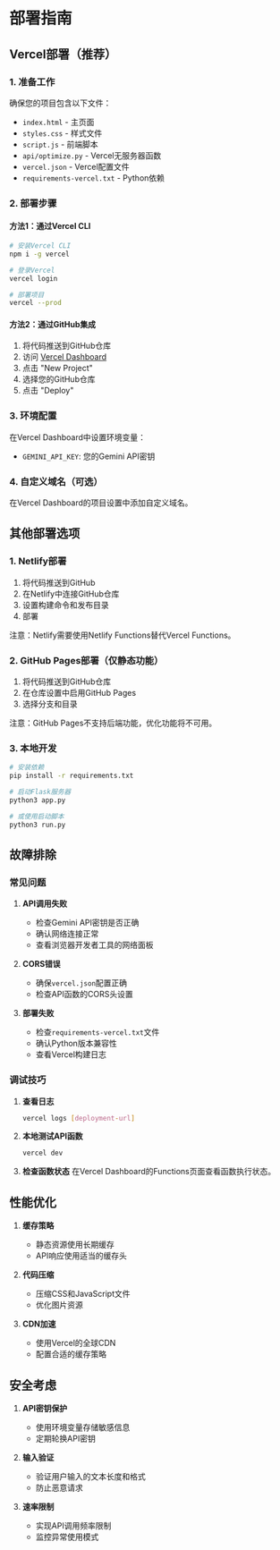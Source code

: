 # 部署指南

## Vercel部署（推荐）

### 1. 准备工作
确保您的项目包含以下文件：
- `index.html` - 主页面
- `styles.css` - 样式文件  
- `script.js` - 前端脚本
- `api/optimize.py` - Vercel无服务器函数
- `vercel.json` - Vercel配置文件
- `requirements-vercel.txt` - Python依赖

### 2. 部署步骤

#### 方法1：通过Vercel CLI
```bash
# 安装Vercel CLI
npm i -g vercel

# 登录Vercel
vercel login

# 部署项目
vercel --prod
```

#### 方法2：通过GitHub集成
1. 将代码推送到GitHub仓库
2. 访问 [Vercel Dashboard](https://vercel.com/dashboard)
3. 点击 "New Project"
4. 选择您的GitHub仓库
5. 点击 "Deploy"

### 3. 环境配置
在Vercel Dashboard中设置环境变量：
- `GEMINI_API_KEY`: 您的Gemini API密钥

### 4. 自定义域名（可选）
在Vercel Dashboard的项目设置中添加自定义域名。

## 其他部署选项

### 1. Netlify部署
1. 将代码推送到GitHub
2. 在Netlify中连接GitHub仓库
3. 设置构建命令和发布目录
4. 部署

注意：Netlify需要使用Netlify Functions替代Vercel Functions。

### 2. GitHub Pages部署（仅静态功能）
1. 将代码推送到GitHub仓库
2. 在仓库设置中启用GitHub Pages
3. 选择分支和目录

注意：GitHub Pages不支持后端功能，优化功能将不可用。

### 3. 本地开发
```bash
# 安装依赖
pip install -r requirements.txt

# 启动Flask服务器
python3 app.py

# 或使用启动脚本
python3 run.py
```

## 故障排除

### 常见问题

1. **API调用失败**
   - 检查Gemini API密钥是否正确
   - 确认网络连接正常
   - 查看浏览器开发者工具的网络面板

2. **CORS错误**
   - 确保`vercel.json`配置正确
   - 检查API函数的CORS头设置

3. **部署失败**
   - 检查`requirements-vercel.txt`文件
   - 确认Python版本兼容性
   - 查看Vercel构建日志

### 调试技巧

1. **查看日志**
   ```bash
   vercel logs [deployment-url]
   ```

2. **本地测试API函数**
   ```bash
   vercel dev
   ```

3. **检查函数状态**
   在Vercel Dashboard的Functions页面查看函数执行状态。

## 性能优化

1. **缓存策略**
   - 静态资源使用长期缓存
   - API响应使用适当的缓存头

2. **代码压缩**
   - 压缩CSS和JavaScript文件
   - 优化图片资源

3. **CDN加速**
   - 使用Vercel的全球CDN
   - 配置合适的缓存策略

## 安全考虑

1. **API密钥保护**
   - 使用环境变量存储敏感信息
   - 定期轮换API密钥

2. **输入验证**
   - 验证用户输入的文本长度和格式
   - 防止恶意请求

3. **速率限制**
   - 实现API调用频率限制
   - 监控异常使用模式

